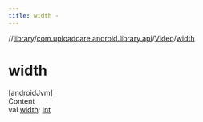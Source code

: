 ```yaml
---
title: width -
---
```

//[library](../../index.md)/[com.uploadcare.android.library.api](../index.md)/[Video](index.md)/[width](width.md)



# width  
[androidJvm]  
Content  
val [width](width.md): [Int](https://kotlinlang.org/api/latest/jvm/stdlib/kotlin/-int/index.html)  



